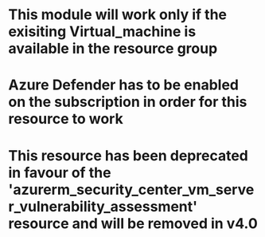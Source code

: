 # This module will work only if the exisiting Virtual_machine is available in the resource group
# Azure Defender has to be enabled on the subscription in order for this resource to work
# This resource has been deprecated in favour of the 'azurerm_security_center_vm_server_vulnerability_assessment' resource and will be removed in v4.0